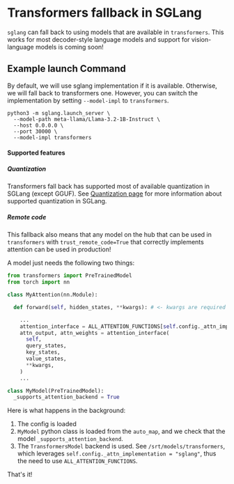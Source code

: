 # Transformers fallback in SGLang

`sglang` can fall back to using models that are available in `transformers`. This works for most decoder-style language models and support for vision-language models is coming soon!

## Example launch Command

By default, we will use sglang implementation if it is available. Otherwise, we will fall back to transformers one. However, you can switch the implementation by setting `--model-impl` to `transformers`.

```shell
python3 -m sglang.launch_server \
  --model-path meta-llama/Llama-3.2-1B-Instruct \
  --host 0.0.0.0 \
  --port 30000 \
  --model-impl transformers
```

#### Supported features

##### Quantization

Transformers fall back has supported most of available quantization in SGLang (except GGUF). See [Quantization page](https://docs.sglang.ai/backend/quantization.html) for more information about supported quantization in SGLang.

##### Remote code

This fallback also means that any model on the hub that can be used in `transformers` with `trust_remote_code=True` that correctly implements attention can be used in production!

A model just needs the following two things:

```python
from transformers import PreTrainedModel
from torch import nn

class MyAttention(nn.Module):

  def forward(self, hidden_states, **kwargs): # <- kwargs are required

    ...
    attention_interface = ALL_ATTENTION_FUNCTIONS[self.config._attn_implementation]
    attn_output, attn_weights = attention_interface(
      self,
      query_states,
      key_states,
      value_states,
      **kwargs,
    )
    ...

class MyModel(PreTrainedModel):
  _supports_attention_backend = True
```

Here is what happens in the background:

1. The config is loaded
2. `MyModel` python class is loaded from the `auto_map`, and we check that the model `_supports_attention_backend`.
3. The `TransformersModel` backend is used. See `/srt/models/transformers`, which leverages `self.config._attn_implementation = "sglang"`, thus the need to use `ALL_ATTENTION_FUNCTIONS`.

That's it!
